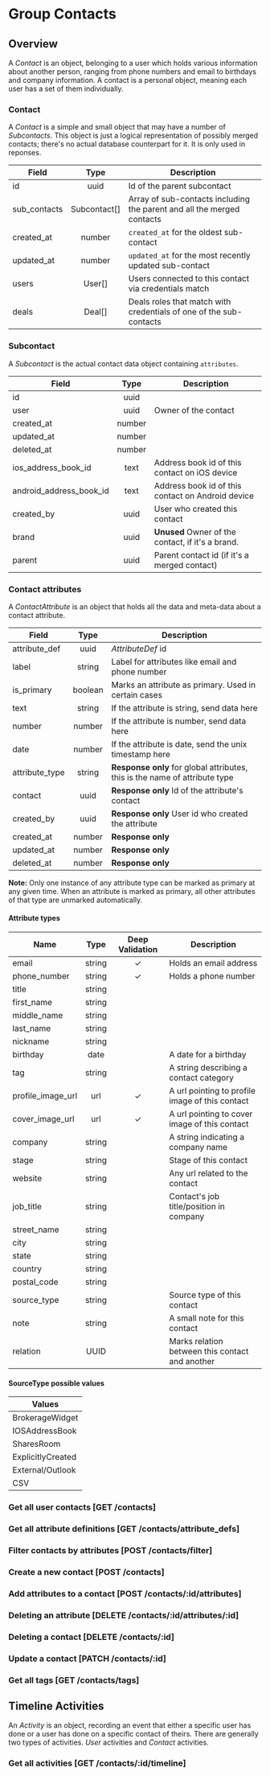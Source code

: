 # Group Contacts

## Overview
A _Contact_ is an object, belonging to a user which holds various information about another person, ranging
from phone numbers and email to birthdays and company information. A contact is a personal object, meaning
each user has a set of them individually.

### Contact
A _Contact_ is a simple and small object that may have a number of _Subcontacts_. This object is just a logical representation of possibly merged contacts; there's no actual database counterpart for it. It is only used in reponses.

Field          | Type         | Description
---------------|:------------:|------------------------------------------------------------------------
id             | uuid         | Id of the parent subcontact
sub_contacts   | Subcontact[] | Array of sub-contacts including the parent and all the merged contacts
created_at     | number       | `created_at` for the oldest sub-contact
updated_at     | number       | `updated_at` for the most recently updated sub-contact
users          | User[]       | Users connected to this contact via credentials match
deals          | Deal[]       | Deals roles that match with credentials of one of the sub-contacts

### Subcontact
A _Subcontact_ is the actual contact data object containing `attributes`.

Field                   | Type   | Description
------------------------|:------:|------------------------------------------------------------------
id                      | uuid   | 
user                    | uuid   | Owner of the contact
created_at              | number | 
updated_at              | number | 
deleted_at              | number | 
ios_address_book_id     | text   | Address book id of this contact on iOS device
android_address_book_id | text   | Address book id of this contact on Android device
created_by              | uuid   | User who created this contact
brand                   | uuid   | **Unused** Owner of the contact, if it's a brand.
parent                  | uuid   | Parent contact id (if it's a merged contact)

### Contact attributes
A _ContactAttribute_ is an object that holds all the data and meta-data about a contact attribute.

Field          | Type      | Description
---------------|:---------:|----------------------------------------------------------------------------
attribute_def  | uuid      | _AttributeDef_ id
label          | string    | Label for attributes like email and phone number
is_primary     | boolean   | Marks an attribute as primary. Used in certain cases
text           | string    | If the attribute is string, send data here
number         | number    | If the attribute is number, send data here
date           | number    | If the attribute is date, send the unix timestamp here
attribute_type | string    | **Response only** for global attributes, this is the name of attribute type
contact        | uuid      | **Response only** Id of the attribute's contact
created_by     | uuid      | **Response only** User id who created the attribute
created_at     | number    | **Response only**
updated_at     | number    | **Response only**
deleted_at     | number    | **Response only**

**Note:** Only one instance of any attribute type can be marked as primary at any given time. When an attribute is marked as primary, all other attributes of that type are unmarked automatically.

#### Attribute types

Name                  | Type              | Deep Validation | Description
--------------------- | :---------------: | :--------------:| ----------
email                 |  string           |       ✓         | Holds an email address
phone_number          |  string           |       ✓         | Holds a phone number
title                 |  string           |                 |
first_name            |  string           |                 |
middle_name           |  string           |                 |
last_name             |  string           |                 |
nickname              |  string           |                 |
birthday              |  date             |                 | A date for a birthday
tag                   |  string           |                 | A string describing a contact category
profile_image_url     |  url              |       ✓         | A url pointing to profile image of this contact
cover_image_url       |  url              |       ✓         | A url pointing to cover image of this contact
company               |  string           |                 | A string indicating a company name
stage                 |  string           |                 | Stage of this contact
website               |  string           |                 | Any url related to the contact
job_title             |  string           |                 | Contact's job title/position in company
street_name           |  string           |                 |
city                  |  string           |                 |
state                 |  string           |                 |
country               |  string           |                 |
postal_code           |  string           |                 |
source_type           |  string           |                 | Source type of this contact
note                  |  string           |                 | A small note for this contact
relation              |  UUID             |                 | Marks relation between this contact and another

#### SourceType possible values

Values            |
------------------|
BrokerageWidget   |
IOSAddressBook    |
SharesRoom        |
ExplicitlyCreated |
External/Outlook  |
CSV               |

### Get all user contacts [GET /contacts]
<!-- include(tests/contact/getContacts.md) -->

### Get all attribute definitions [GET /contacts/attribute_defs]
<!-- include(tests/contact/getAttributeDefs.md) -->

### Filter contacts by attributes [POST /contacts/filter]
<!-- include(tests/contact/filterContacts.md) -->

### Create a new contact [POST /contacts]
<!-- include(tests/contact/create.md) -->

### Add attributes to a contact [POST /contacts/:id/attributes]
<!-- include(tests/contact/addAttribute.md) -->

### Deleting an attribute [DELETE /contacts/:id/attributes/:id]
<!-- include(tests/contact/removeAttribute.md) -->

### Deleting a contact [DELETE /contacts/:id]
<!-- include(tests/contact/deleteContact.md) -->

### Update a contact [PATCH /contacts/:id]
<!-- include(tests/contact/updateContact.md) -->

### Get all tags [GET /contacts/tags]
<!-- include(tests/contact/getAllTags.md) -->

## Timeline Activities
An _Activity_ is an object, recording an event that either a specific user has done or a user has done on a specific contact of theirs. There are generally two types of activities. *User* activities and *Contact* activities.

### Get all activities [GET /contacts/:id/timeline]
<!-- include(tests/contact/getTimeline.md) -->
